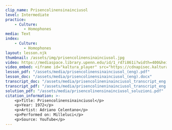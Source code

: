 ```yaml
---
clip_name: Prisencolinensinainciusol
level: Intermediate
practice: 
    - Culture: 
        - Homophones
media: Text
index: 
    - Culture: 
        - Homophones
layout: lesson.njk
thumbnail: /assets/img/prisencolinensinainciusol.jpg
video: https://mediaspace.library.upenn.edu/id/1_rd7i861i?width=400&height=285&playerId=52628472
video_embed: <iframe id="kaltura_player" src="https://cdnapisec.kaltura.com/p/1147242/sp/114724200/embedIframeJs/uiconf_id/9757771/partner_id/1147242?iframeembed=true&playerId=kaltura_player&entry_id=1_rd7i861i&flashvars[streamerType]=auto&amp;flashvars[localizationCode]=en&amp;flashvars[sideBarContainer.plugin]=true&amp;flashvars[sideBarContainer.position]=left&amp;flashvars[sideBarContainer.clickToClose]=true&amp;flashvars[chapters.plugin]=true&amp;flashvars[chapters.layout]=vertical&amp;flashvars[chapters.thumbnailRotator]=false&amp;flashvars[streamSelector.plugin]=true&amp;flashvars[EmbedPlayer.SpinnerTarget]=videoHolder&amp;flashvars[dualScreen.plugin]=true&amp;flashvars[Kaltura.addCrossoriginToIframe]=true&amp;&wid=1_4be64zyd" width="400" height="285" allowfullscreen webkitallowfullscreen mozAllowFullScreen allow="autoplay *; fullscreen *; encrypted-media *" sandbox="allow-downloads allow-forms allow-same-origin allow-scripts allow-top-navigation allow-pointer-lock allow-popups allow-modals allow-orientation-lock allow-popups-to-escape-sandbox allow-presentation allow-top-navigation-by-user-activation" frameborder="0" title="Adriano Celentano - Prisencolinensinainciusol"></iframe>
lesson_pdf: "/assets/media/prisencolinensinainciusol_(eng).pdf"
lesson_doc: "/assets/media/prisencolinensinainciusol_(eng).docx"
transcript_doc: "/assets/media/prisencolineninainciusol_transcript_eng.docx"
transcript_pdf: "/assets/media/prisencolineninainciusol_transcript_eng.pdf"
solution_pdf: "/assets/media/prisencolinensinainciusol_soluzioni.pdf"
citation_information: >- 
    <p>Title: Prisencolinensinainciusol</p>
    <p>Year: 1972</p>
    <p>Artist: Adriano Celentano</p>
    <p>Performed on: Milleluci</p>
    <p>Source: YouTube</p>
---
```

